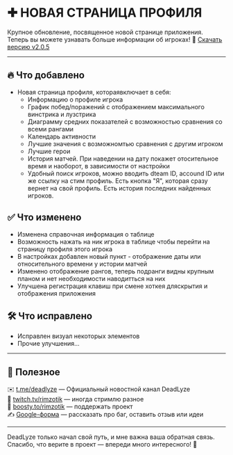 # ✚ НОВАЯ СТРАНИЦА ПРОФИЛЯ

Крупное обновление, посвященное новой странице приложения. Теперь вы можете узнавать больше информации об игроках! 
🔗 [Скачать версию v2.0.5](https://github.com/DeadLyze/deadlyze-app-releases/releases/tag/v2.0.5)

---

## 🔥 Что добавлено
- Новая страница профиля, котораявключает в себя:
  - Информацию о профиле игрока
  - График побед/поражений с отображением максимального винстрика и лузстрика
  - Диаграмму средних показателей с возможностью сравнения со всеми рангами
  - Календарь активности
  - Лучшие значения с возможномтью сравнения с другим игроком
  - Лучшие герои
  - История матчей. При наведении на дату покажет отосительное время и наоборот,  в зависимости от настройки
  - Удобный поиск игроков, можно вводить dteam ID, accound ID или же ссылку на стим профиль. Есть кнопка "Я", которая сразу вернет на свой профиль. Есть история последних найденных игроков.

## ✅ Что изменено
- Изменена справочная информация о таблице
- Возможность нажать на ник игрока в таблице чтобы перейти на страницу профиля этого игрока
- В настройках добавлен новый пункт - отображение даты или относительного времени у истории матчей
- Изменено отображение рангов, теперь подранги видны крупным планом и нет необходимости наводитться на них
- Улучшена регистрация клавиш при смене хоткея дляскрытия и отображения приложения

## 🛠️ Что исправлено
- Исправлен визуал некоторых элементов
- Прочие улучшения...

---

## 🔗 Полезное
✉️ [t.me/deadlyze](https://t.me/deadlyze) — Официальный новостной канал DeadLyze  
🎥 [twitch.tv/rimzotik](https://twitch.tv/rimzotik) — иногда стримлю разное  
💖 [boosty.to/rimzotik](https://boosty.to/rimzotik) — поддержать проект  
✍ [Google-форма](https://forms.gle/Xmc6Hc63gk6Z4hHy8) — рассказать про баг, оставить отзыв или идеи  

---

DeadLyze только начал свой путь, и мне важна ваша обратная связь.  
Спасибо, что верите в проект — впереди много интересного! 🚀
